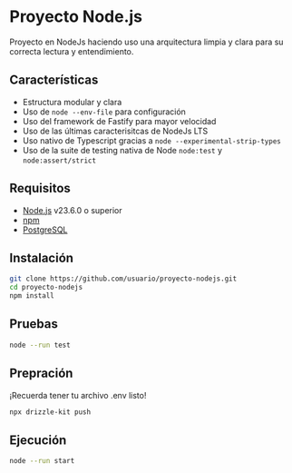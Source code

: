 # Proyecto Node.js

Proyecto en NodeJs haciendo uso una arquitectura limpia y clara para su correcta lectura y entendimiento.

## Características

- Estructura modular y clara
- Uso de `node --env-file` para configuración
- Uso del framework de Fastify para mayor velocidad
- Uso de las últimas caracterisitcas de NodeJs LTS
- Uso nativo de Typescript gracias a `node --experimental-strip-types`
- Uso de la suite de testing nativa de Node `node:test` y `node:assert/strict`

## Requisitos

- [Node.js](https://nodejs.org/) v23.6.0 o superior
- [npm](https://www.npmjs.com/)
- [PostgreSQL](https://www.postgresql.org/)

## Instalación

```bash
git clone https://github.com/usuario/proyecto-nodejs.git
cd proyecto-nodejs
npm install
```

## Pruebas
```bash
node --run test
```

## Prepración
¡Recuerda tener tu archivo .env listo!
```bash
npx drizzle-kit push
```

## Ejecución
```bash
node --run start
```
